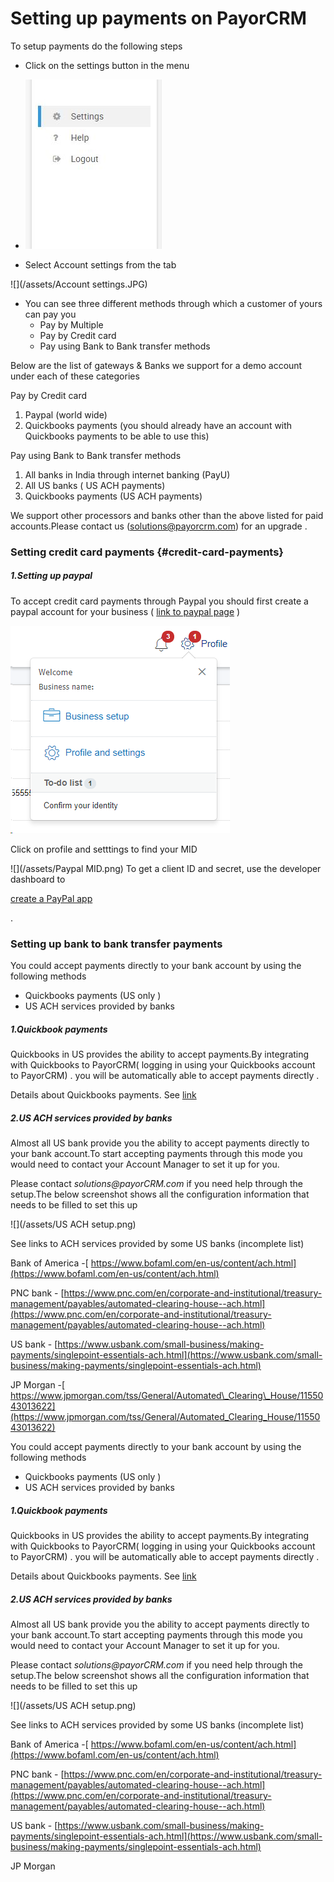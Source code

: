 # Setting up payments on PayorCRM

To setup payments do the following steps

* Click on the settings button in the menu
* ![](/assets/settings.JPG)

* Select Account settings from the tab

![](/assets/Account settings.JPG)

* You can see three different methods through which a customer of yours can pay you
  * Pay by Multiple
  * Pay by Credit card
  * Pay using Bank to Bank transfer methods

Below are the list of gateways & Banks we support for a demo account under each of these categories

Pay by Credit card

1. Paypal \(world wide\)
2. Quickbooks payments \(you should already have an account with Quickbooks payments to be able to use this\)

Pay using Bank to Bank transfer methods

1. All banks in India through internet banking \(PayU\)
2. All US banks \( US ACH payments\)
3. Quickbooks payments \(US ACH payments\)

We support other processors and banks other than the above listed for paid accounts.Please contact us \(solutions@payorcrm.com\) for an upgrade .

### Setting credit card payments {#credit-card-payments}

##### 1.Setting up paypal

To accept credit card payments through Paypal you should first create a paypal account for your business \( [link to paypal page](https://www.paypal.com/us/webapps/mpp/how-paypal-works/how-to-setup-account) \)

![](/assets/import.png)

Click on profile and setttings to find your MID

![](/assets/Paypal MID.png) To get a client ID and secret, use the developer dashboard to

[create a PayPal app](https://developer.paypal.com/docs/api/overview/#create-a-paypal-app)

.

### Setting up bank to bank transfer payments

You could  accept payments directly to your bank account by using the following methods

* Quickbooks payments \(US only \)
* US ACH services provided by banks 

##### 1.Quickbook payments

Quickbooks in US provides the ability to accept payments.By integrating with Quickbooks to PayorCRM\( logging in using your Quickbooks account to PayorCRM\) . you will be automatically able to accept payments directly .

Details about Quickbooks payments. See [link ](https://quickbooks.intuit.com/payments/)

##### 2.US ACH services provided by banks

Almost all US bank provide you the ability to accept payments directly to your bank account.To start accepting payments through this mode you would need to contact your Account Manager to set it up for you.

Please contact _solutions@payorCRM.com_ if you need help through the setup.The below screenshot shows all the configuration information that needs to be filled to set this up

![](/assets/US ACH setup.png)

See links to ACH services provided by some US banks \(incomplete list\)

Bank of America -[ https://www.bofaml.com/en-us/content/ach.html](https://www.bofaml.com/en-us/content/ach.html)

PNC bank - [https://www.pnc.com/en/corporate-and-institutional/treasury-management/payables/automated-clearing-house--ach.html](https://www.pnc.com/en/corporate-and-institutional/treasury-management/payables/automated-clearing-house--ach.html)

US bank - [https://www.usbank.com/small-business/making-payments/singlepoint-essentials-ach.html](https://www.usbank.com/small-business/making-payments/singlepoint-essentials-ach.html)

JP Morgan -[ https://www.jpmorgan.com/tss/General/Automated\_Clearing\_House/1155043013622](https://www.jpmorgan.com/tss/General/Automated_Clearing_House/1155043013622)

You could  accept payments directly to your bank account by using the following methods

* Quickbooks payments \(US only \)
* US ACH services provided by banks 

##### 1.Quickbook payments

Quickbooks in US provides the ability to accept payments.By integrating with Quickbooks to PayorCRM\( logging in using your Quickbooks account to PayorCRM\) . you will be automatically able to accept payments directly .

Details about Quickbooks payments. See [link ](https://quickbooks.intuit.com/payments/)

##### 2.US ACH services provided by banks

Almost all US bank provide you the ability to accept payments directly to your bank account.To start accepting payments through this mode you would need to contact your Account Manager to set it up for you.

Please contact _solutions@payorCRM.com_ if you need help through the setup.The below screenshot shows all the configuration information that needs to be filled to set this up

![](/assets/US ACH setup.png)

See links to ACH services provided by some US banks \(incomplete list\)

Bank of America -[ https://www.bofaml.com/en-us/content/ach.html](https://www.bofaml.com/en-us/content/ach.html)

PNC bank - [https://www.pnc.com/en/corporate-and-institutional/treasury-management/payables/automated-clearing-house--ach.html](https://www.pnc.com/en/corporate-and-institutional/treasury-management/payables/automated-clearing-house--ach.html)

US bank - [https://www.usbank.com/small-business/making-payments/singlepoint-essentials-ach.html](https://www.usbank.com/small-business/making-payments/singlepoint-essentials-ach.html)

JP Morgan



